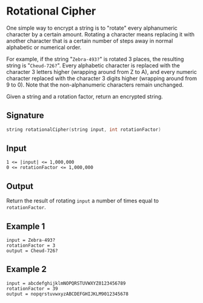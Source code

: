 # Rotational Cipher

One simple way to encrypt a string is to "rotate" every alphanumeric character by a certain amount. Rotating a character means replacing it with another character that is a certain number of steps away in normal alphabetic or numerical order.

For example, if the string "`Zebra-493?`" is rotated 3 places, the resulting string is "`Cheud-726?`". Every alphabetic character is replaced with the character 3 letters higher (wrapping around from Z to A), and every numeric character replaced with the character 3 digits higher (wrapping around from 9 to 0). Note that the non-alphanumeric characters remain unchanged.

Given a string and a rotation factor, return an encrypted string.

## Signature

```cpp
string rotationalCipher(string input, int rotationFactor)
```

## Input

```
1 <= |input| <= 1,000,000
0 <= rotationFactor <= 1,000,000
```

## Output

Return the result of rotating `input` a number of times equal to `rotationFactor`.

## Example 1

```
input = Zebra-493?
rotationFactor = 3
output = Cheud-726?
```

## Example 2

```
input = abcdefghijklmNOPQRSTUVWXYZ0123456789
rotationFactor = 39
output = nopqrstuvwxyzABCDEFGHIJKLM9012345678
```
